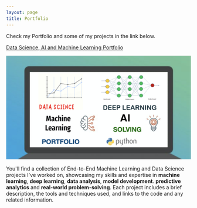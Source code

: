 ```yaml
---
layout: page
title: Portfolio
---
```


Check my Portfolio and some of my projects in the link below.

[Data Science, AI and Machine Learning Portfolio](https://github.com/DrAdrianDC/Portfolio-Machine_Learning)
  
<img src="images/portfolio.png" alt="Data Science, AI and Machine Learning Portfolio" style="width:600px;"/>


You'll find a collection of End-to-End Machine Learning and Data Science projects I've worked on, showcasing my skills and expertise in **machine learning**, **deep learning**, **data analysis**, **model development**. **predictive analytics** and **real-world problem-solving**. Each project includes a brief description, the tools and techniques used, and links to the code and any related information.

